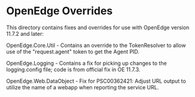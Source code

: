 # OpenEdge Overrides

This directory contains fixes and overrides for use with OpenEdge version 11.7.2 and later:

OpenEdge.Core.Util - Contains an override to the TokenResolver to allow use of the "request.agent" token to get the Agent PID.

OpenEdge.Logging - Contains a fix for picking up changes to the logging.config file; code is from official fix in OE 11.7.3.

OpenEdge.Web.DataObject - Fix for PSC00362421: Adjust URL output to utilize the name of a webapp when reporting the service URL.
